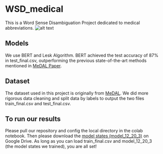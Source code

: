 # WSD_medical
This is a Word Sense Disambiguation Project dedicated to medical abbreviations.
![alt text](https://raw.githubusercontent.com/BruceWen120/medal/012c5407168072ac73e3d2022fe2cea38029a6fa/figures/rs_illustration.svg)

## Models
We use BERT and Lesk Algorithm. BERT achieved the test accuracy of 87% in test_final.csv, outperforming the previous state-of-the-art methods mentioned in [MeDAL Paper](https://www.aclweb.org/anthology/2020.clinicalnlp-1.15).

## Dataset
The dataset used in this project is originally from [MeDAL](https://github.com/BruceWen120/medal). 
We did more rigorous data cleaning and split data by labels to output the two files train_final.csv and test_final.csv.

## To run our results
Please pull our repository and config the local directory in the colab notebook. Then please download the [model states (model_12_20_3)](https://drive.google.com/file/d/1-YbBIvc-jbnApfxtYwIvMxwQ5FqN7nMA/view?usp=sharing) on Google Drive.
As long as you can load train_final.csv and model_12_20_3 (the model states we trained), you are all set!
